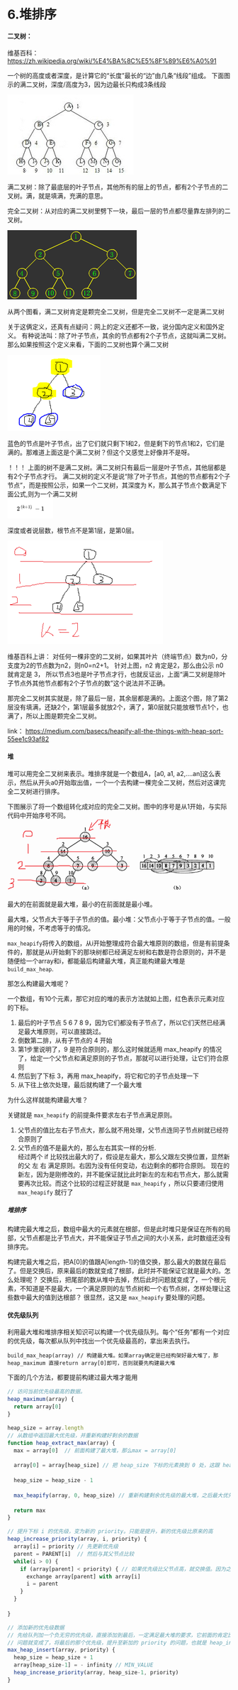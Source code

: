 # 6.堆排序

#### 二叉树：

维基百科：https://zh.wikipedia.org/wiki/%E4%BA%8C%E5%8F%89%E6%A0%91

一个树的高度或者深度，是计算它的“长度”最长的“边”由几条“线段”组成。
下面图示的满二叉树，深度/高度为3，因为边最长只构成3条线段

![满二叉树](./img/full-binary-tree.jpg)

满二叉树：除了最底层的叶子节点，其他所有的层上的节点，都有2个子节点的二叉树。满，就是填满，充满的意思。

完全二叉树：从对应的满二叉树里劈下一块，最后一层的节点都尽量靠左排列的二叉树。

![完全二叉树](./img/complete-binary-tree.gif)

从两个图看，满二叉树肯定是颗完全二叉树，但是完全二叉树不一定是满二叉树

关于这俩定义，还真有点疑问：网上的定义还都不一致，说分国内定义和国外定义。
有种说法叫：除了叶子节点，其余的节点都有2个子节点，这就叫满二叉树。那么如果按照这个定义来看，下面的二叉树也算个满二叉树

![一棵二叉树](./img/tree-img.png)

蓝色的节点是叶子节点，出了它们就只剩下1和2，但是剩下的节点1和2，它们是满的。那难道上面这是个满二叉树？但这个又感觉上好像并不是呀。

！！！ 上面的树不是满二叉树。满二叉树只有最后一层是叶子节点，其他层都是有2个子节点才行。
满二叉树的定义不是说“除了叶子节点，其他的节点都有2个子节点”，而是按照公示，如果一个二叉树，其深度为 K，那么其子节点个数满足下面公式,则为一个满二叉树    
![公式](./img/fomula-1.png)  

深度或者说层数，根节点不是第1层，是第0层。

![tree-img-2](./img/tree-img-2.png)

维基百科上讲： 对任何一棵非空的二叉树，如果其叶片（终端节点）数为n0，分支度为2的节点数为n2，则n0=n2+1。
针对上图，n2 肯定是2，那么由公示 n0 就肯定是 3， 所以节点3也是叶子节点才行，也就反证出，上面“满二叉树是除叶子节点外其他节点都有2个子节点的数”这个说法并不正确。

那完全二叉树其实就是，除了最后一层，其余层都是满的。上面这个图，除了第2层没有填满，还缺2个，第1层最多就放2个，满了，第0层就只能放根节点1个，也满了，所以上图是颗完全二叉树。


link：
https://medium.com/basecs/heapify-all-the-things-with-heap-sort-55ee1c93af82

#### 堆

堆可以用完全二叉树来表示。堆排序就是一个数组A，[a0, a1, a2,....an]这么表示，然后从开头a0开始取出值，一个一个去构建一棵完全二叉树，然后对这课完全二叉树进行排序。


下图展示了将一个数组转化成对应的完全二叉树。图中的序号是从1开始，与实际代码中开始序号不同。
![将数组转化成一个完全二叉树](./img/array-to-tree.png)

最大的在前面就是最大堆，最小的在前面就是最小堆。


最大堆，父节点大于等于子节点的值。最小堆：父节点小于等于子节点的值。一般用的时候，不考虑等于的情况。


`max_heapify`将传入的数组，从i开始整理成符合最大堆原则的数组，但是有前提条件的，那就是从i开始剩下的那块树都已经满足左树和右数是符合原则的，并不是随便给一个array和i，都能最后构建最大堆，真正能构建最大堆是`build_max_heap`.

那怎么构建最大堆呢？

一个数组，有10个元素，那它对应的堆的表示方法就如上图，红色表示元素对应的下标。

1. 最后的叶子节点 5 6 7 8 9，因为它们都没有子节点了，所以它们天然已经满足最大堆原则，可以直接跳过。
2. 倒数第二排，从有子节点的 4 开始
3. 第1步里说明了，9 是符合原则的，那么这时候就适用 max_heapify 的情况了，给定一个父节点和满足原则的子节点，那就可以进行处理，让它们符合原则
4. 然后到了下标 3，再用 max_heapify，将它和它的子节点处理一下
5. 从下往上依次处理，最后就构建了一个最大堆

为什么这样就能构建最大堆？

关键就是 `max_heapify` 的前提条件要求左右子节点满足原则。  
1. 父节点的值比左右子节点大，那么就不用处理，父节点连同子节点树就已经符合原则了
2. 父节点的值不是最大的，那么左右其实一样的分析.  
经过两个 if 比较找出最大的了，假设是左最大，那么父跟左交换位置，显然新的父 左 右 满足原则。右因为没有任何变动，右边剩余的都符合原则。
现在的新左，因为是刚修改的，并不能保证就比此时新左的左和右节点大，那么就需要再次比较。而这个比较的过程正好就是 `max_heapify` ，所以只要递归使用 `max_heapify` 就行了


##### 堆排序

构建完最大堆之后，数组中最大的元素就在根部，但是此时堆只是保证在所有的局部，父节点都是比子节点大，并不能保证子节点之间的大小关系，此时数组还没有排序完。

构建完最大堆之后，把A[0]的值跟A[length-1]的值交换，那么最大的数就在最后了。但是交换后，原来最后的数就变成了根部，此时并不能保证它就是最大的。怎么处理呢？
交换后，把尾部的数从堆中去掉，然后此时问题就变成了，一个根元素，不知道是不是最大，一个满足原则的左节点树和一个右节点树，怎样处理让这些数中最大的值到达根部？
很显然，这又是 `max_heapify` 要处理的问题。

#### 优先级队列

利用最大堆和堆排序相关知识可以构建一个优先级队列。每个“任务”都有一个对应的优先级，每次都从队列中找出一个优先级最高的，拿出来去执行。

```
build_max_heap(array) // 构建最大堆。如果array确定是已经构架好最大堆了，那 heap_maximum 直接return array[0]即可，否则就要先构建最大堆
```

下面的几个方法，都要提前构建过最大堆才能用

```javascript
// 访问当前优先级最高的数据。
heap_maximum(array) {  
  return array[0]
}
```

```javascript
heap_size = array.length
// 从数组中返回最大优先级，并重新构建好剩余的数据
function heap_extract_max(array) {
  max = array[0]  // 前面构建了最大堆，那么max = array[0]

  array[0] = array[heap_size] // 把 heap_size 下标的元素换到 0 处，这跟 heap_sort 是类似的

  heap_size = heap_size - 1

  max_heapify(array, 0, heap_size) // 重新构建剩余优先级的最大堆，之后最大优先级又到了 0处

  return max
}
```

```javascript
// 提升下标 i 的优先级，变为新的 priority。只能是提升，新的优先级比原来的高
heap_increase_priority(array, i, priority) {
  array[i] = priority // 先更新优先级
  parent = PARENT[i]  // 然后与其父节点比较
  while(i > 0) {
    if (array[parent] < priority) { // 如果优先级比父节点高，就交换值。因为之前已经构建最大堆了，所以父节点交换后跟下面的节点仍然满足最大堆要求，但是新提升的优先级不一定满足要求，所以要沿着路径递归的去比对，一直到根节点。
      exchange array[parent] with array[i]
      i = parent
    }
  }
  
}
```


```javascript
// 添加新的优先级数据
// 先给队列加一个负无穷的优先级，直接添加到最后，一定满足最大堆的要求，它前面的肯定比它大，毕竟是MIN_VALUE。新元素下标为 heap_size-1 
// 问题就变成了，将最后的那个优先级，提升至新加的 priority 的问题，也就是 heap_increase_priority
max_heap_insert(array, priority) {
  heap_size = heap_size + 1
  array[heap_size-1] = - infinity // MIN_VALUE
  heap_increase_priority(array, heap_size-1, priority)
}
```